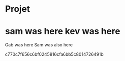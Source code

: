 # Projet

sam was here
kev was here
=======
Gab was here
Sam was also here

c770c7f656c6bf0245816cfa6bb5c8014726491b

